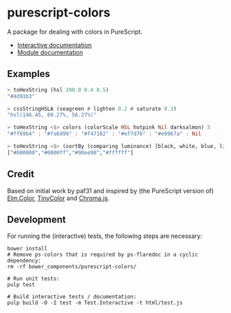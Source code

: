 # purescript-colors

A package for dealing with colors in PureScript.

- [Interactive documentation](http://sharkdp.github.io/purescript-colors/)
- [Module documentation](https://pursuit.purescript.org/packages/purescript-colors)

## Examples

```purs
> toHexString (hsl 200.0 0.4 0.5)
"#4d91b3"

> cssStringHSLA (seagreen # lighten 0.2 # saturate 0.3)
"hsl(146.45, 80.27%, 56.27%)"

> toHexString <$> colors (colorScale HSL hotpink Nil darksalmon) 5
"#ff69b4" : "#fa6d99" : "#f47182" : "#ef7d76" : "#e9967a" : Nil

> toHexString <$> (sortBy (comparing luminance) [black, white, blue, lightgreen])
["#000000","#0000ff","#90ee90","#ffffff"]


```

## Credit

Based on initial work by paf31 and inspired by (the PureScript version of) [Elm.Color](https://github.com/brainrape/purescript-elm-color), [TinyColor](https://github.com/bgrins/TinyColor) and [Chroma.js](https://github.com/gka/chroma.js).

## Development

For running the (interactive) tests, the following steps are necessary:
```
bower install
# Remove ps-colors that is required by ps-flaredoc in a cyclic dependency:
rm -rf bower_components/purescript-colors/

# Run unit tests:
pulp test

# Build interactive tests / documentation:
pulp build -O -I test -m Test.Interactive -t html/test.js
```
